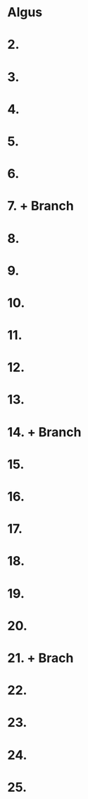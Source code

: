 # Algus
# 2.
# 3.
# 4.
# 5.
# 6.
# 7. + Branch
# 8.
# 9.
# 10.
# 11.
# 12.
# 13.
# 14. + Branch 
# 15.
# 16.
# 17.
# 18.
# 19.
# 20.
# 21. + Brach
# 22.
# 23.
# 24.
# 25.
